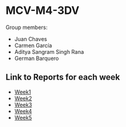 # MCV-M4-3DV

Group members:

- Juan Chaves
- Carmen García
- Aditya Sangram Singh Rana 
- German Barquero

## Link to Reports for each week
- [Week1](https://drive.google.com/file/d/1AMS6Lfgjt5UbL2CEAkBrPAzVOdJiAmLf/view?usp=sharing)
- [Week2](https://drive.google.com/file/d/1gX8fFE_3tfEf9ZAKNpSGseAC1aLB10O8/view?usp=sharing)
- [Week3](https://drive.google.com/file/d/1WogFD8DMo4-3nfojzEkR9XMZXApAuE6p/view?usp=sharing)
- [Week4](https://drive.google.com/file/d/1gPEYQLJ8qAh9Z3xwUU-lQuN2M0ybNGnM/view?usp=sharing)
- [Week5](https://drive.google.com/file/d/1EaC2Urjbj2LRRmOVhO_4HS4lImTjE0Yl/view?usp=sharing)
